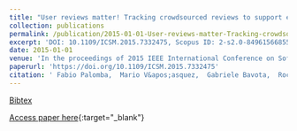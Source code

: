 ```yaml
---
title: "User reviews matter! Tracking crowdsourced reviews to support evolution of successful apps"
collection: publications
permalink: /publication/2015-01-01-User-reviews-matter-Tracking-crowdsourced-reviews-to-support-evolution-of-successful-apps
excerpt: 'DOI: 10.1109/ICSM.2015.7332475, Scopus ID: 2-s2.0-84961566855, Cited by: 56'
date: 2015-01-01
venue: 'In the proceedings of 2015 IEEE International Conference on Software Maintenance and Evolution, ICSME 2015, Bremen, Germany, September 29 - October 1, 2015'
paperurl: 'https://doi.org/10.1109/ICSM.2015.7332475'
citation: ' Fabio Palomba,  Mario V&apos;asquez,  Gabriele Bavota,  Rocco Oliveto,  Massimiliano Di,  Denys Poshyvanyk,  Andrea De, &quot;User reviews matter! Tracking crowdsourced reviews to support evolution of successful apps.&quot; In the proceedings of 2015 IEEE International Conference on Software Maintenance and Evolution, ICSME 2015, Bremen, Germany, September 29 - October 1, 2015, 2015.'
---
```

[Bibtex](https://dblp.org/rec/bib/conf/icsm/PalombaVBOPPL15)

[Access paper here](https://doi.org/10.1109/ICSM.2015.7332475){:target="_blank"}
